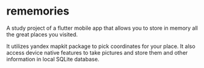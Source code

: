 # rememories

A study project of a flutter mobile app that allows you to store in memory all the great places you visited.

It utilizes yandex mapkit package to pick coordinates for your place. It also access device native features to take pictures and store them and other information in local SQLite database.
